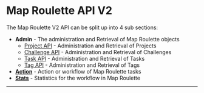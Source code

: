# Map Roulette API V2

The Map Roulette V2 API can be split up into 4 sub sections:

* **Admin** - The administration and Retrieval of Map Roulette objects
    * [Project API](admin/projects.md) - Administration and Retrieval of Projects
    * [Challenge API](admin/challenges.md) - Administration and Retrieval of Challenges
    * [Task API](admin/tasks.md) - Administration and Retrieval of Tasks
    * [Tag API](admin/tags.md) - Administration and Retrieval of Tags
* **[Action](action.md)** - Action or workflow of Map Roulette tasks
* **[Stats](stats.md)** - Statistics for the workflow in Map Roulette

***
